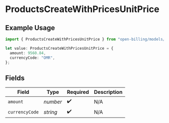 # ProductsCreateWithPricesUnitPrice

## Example Usage

```typescript
import { ProductsCreateWithPricesUnitPrice } from "open-billing/models/operations";

let value: ProductsCreateWithPricesUnitPrice = {
  amount: 9560.84,
  currencyCode: "OMR",
};
```

## Fields

| Field              | Type               | Required           | Description        |
| ------------------ | ------------------ | ------------------ | ------------------ |
| `amount`           | *number*           | :heavy_check_mark: | N/A                |
| `currencyCode`     | *string*           | :heavy_check_mark: | N/A                |